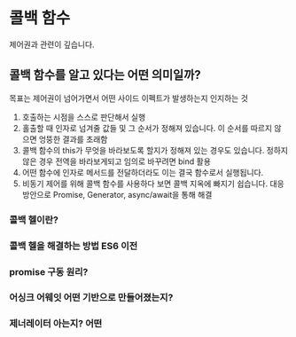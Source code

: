 # 콜백 함수
제어권과 관련이 깊습니다.

## 콜백 함수를 알고 있다는 어떤 의미일까?
목표는 제어권이 넘어가면서 어떤 사이드 이펙트가 발생하는지 인지하는 것

1. 호출하는 시점을 스스로 판단해서 실행
2. 홀출할 때 인자로 넘겨줄 값들 및 그 순서가 정해져 있습니다. 이 순서를 따르지 않으면 엉뚱한 결과를 초래함
3. 콜백 함수의 this가 무엇을 바라보도록 할지가 정해져 있는 경우도 있습니다. 정하지 않은 경우 전역을 바라보게되고 임의로 바꾸려면 bind 활용
4. 어떤 함수에 인자로 메서드를 전달하더라도 이는 결국 함수로서 실행됩니다.
5. 비동기 제어를 위해 콜백 함수를 사용하다 보면 콜백 지옥에 빠지기 쉽습니다. 대응 방안으로 Promise, Generator, async/await을 통해 해결

### 콜백 헬이란?

### 콜백 헬을 해결하는 방법 ES6 이전

### promise 구동 원리?

### 어싱크 어웨잇 어떤 기반으로 만들어졌는지?

### 제너레이터 아는지? 어떤 


